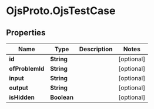# OjsProto.OjsTestCase

## Properties

Name | Type | Description | Notes
------------ | ------------- | ------------- | -------------
**id** | **String** |  | [optional] 
**ofProblemId** | **String** |  | [optional] 
**input** | **String** |  | [optional] 
**output** | **String** |  | [optional] 
**isHidden** | **Boolean** |  | [optional] 


